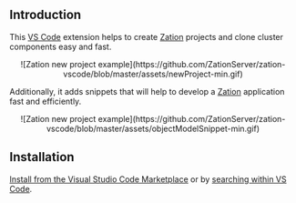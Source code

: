 ## Introduction

This [VS Code](https://code.visualstudio.com/) extension helps to create [Zation](https://zation.de/) projects and clone cluster components easy and fast.

<p align="center">
![Zation new project example](https://github.com/ZationServer/zation-vscode/blob/master/assets/newProject-min.gif)
</p>

Additionally, it adds snippets that will help to develop a [Zation](https://zation.de/) application fast and efficiently.

<p align="center">
![Zation new project example](https://github.com/ZationServer/zation-vscode/blob/master/assets/objectModelSnippet-min.gif)
</p>

## Installation

[Install from the Visual Studio Code Marketplace](https://marketplace.visualstudio.com/items?itemName=LucaCode.zation) or by [searching within VS Code](https://code.visualstudio.com/docs/editor/extension-gallery#_search-for-an-extension).